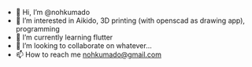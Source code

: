 - 👋 Hi, I’m @nohkumado
- 👀 I’m interested in Aikido, 3D printing (with openscad as drawing app), programming
- 🌱 I’m currently learning flutter
- 💞️ I’m looking to collaborate on whatever...
- 📫 How to reach me nohkumado@gmail.com

<!---
nohkumado/nohkumado is a ✨ special ✨ repository because its `README.md` (this file) appears on your GitHub profile.
You can click the Preview link to take a look at your changes.
--->
